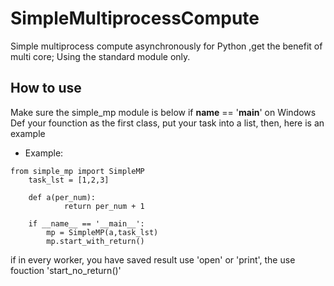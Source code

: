 # SimpleMultiprocessCompute
Simple multiprocess compute asynchronously for Python ,get the benefit of multi core; Using the standard module only.

## How to use
Make sure the simple_mp module is below if __name__ == '__main__' on Windows
Def your founction as the first class, put your task into a list, then, here is an example

- Example:
<pre><code>from simple_mp import SimpleMP
	task_lst = [1,2,3]
	
	def a(per_num):
      		return per_num + 1

	if __name__ == '__main__':
		mp = SimpleMP(a,task_lst)
		mp.start_with_return()
</code></pre>
      
if in every worker, you have saved result use 'open' or 'print', the use fouction 'start_no_return()'
